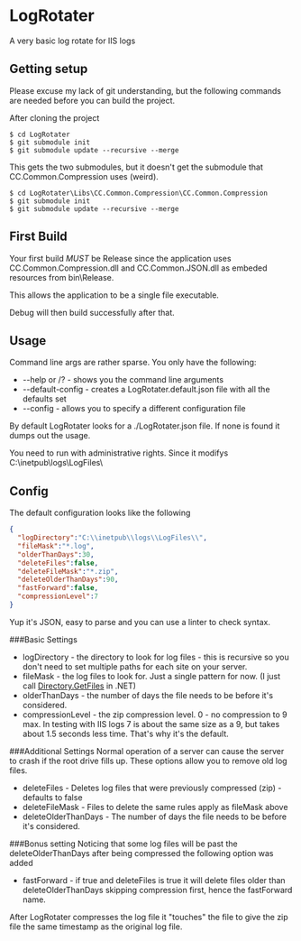 # LogRotater
A very basic log rotate for IIS logs

## Getting setup
Please excuse my lack of git understanding, but the following commands are needed before you can build the project.

After cloning the project

```
$ cd LogRotater
$ git submodule init
$ git submodule update --recursive --merge
```

This gets the two submodules, but it doesn't get the submodule that CC.Common.Compression uses (weird).

```
$ cd LogRotater\Libs\CC.Common.Compression\CC.Common.Compression
$ git submodule init
$ git submodule update --recursive --merge
```

## First Build
Your first build *MUST* be Release since the application uses CC.Common.Compression.dll and CC.Common.JSON.dll as embeded resources from bin\Release.

This allows the application to be a single file executable.

Debug will then build successfully after that.

## Usage
Command line args are rather sparse. You only have the following:
  - --help or /? - shows you the command line arguments
  - --default-config - creates a LogRotater.default.json file with all the defaults set
  - --config <filepath> - allows you to specify a different configuration file

By default LogRotater looks for a ./LogRotater.json file. If none is found it dumps out the usage.

You need to run with administrative rights. Since it modifys C:\inetpub\logs\LogFiles\

## Config

The default configuration looks like the following
```json
{
  "logDirectory":"C:\\inetpub\\logs\\LogFiles\\", 
  "fileMask":"*.log", 
  "olderThanDays":30, 
  "deleteFiles":false, 
  "deleteFileMask":"*.zip", 
  "deleteOlderThanDays":90, 
  "fastForward":false, 
  "compressionLevel":7
}
```

Yup it's JSON, easy to parse and you can use a linter to check syntax.

###Basic Settings
  - logDirectory - the directory to look for log files - this is recursive so you don't need to set multiple paths for each site on your server.
  - fileMask - the log files to look for. Just a single pattern for now. (I just call [Directory.GetFiles](https://msdn.microsoft.com/en-us/library/vstudio/ms143316.aspx) in .NET)
  - olderThanDays - the number of days the file needs to be before it's considered.
  - compressionLevel - the zip compression level. 0 - no compression to 9 max. In testing with IIS logs 7 is about the same size as a 9, but takes about 1.5 seconds less time. That's why it's the default.

###Additional Settings
Normal operation of a server can cause the server to crash if the root drive fills up. These options allow you to remove old log files.

  - deleteFiles - Deletes log files that were previously compressed (zip) - defaults to false
  - deleteFileMask - Files to delete the same rules apply as fileMask above
  - deleteOlderThanDays - The number of days the file needs to be before it's considered.

###Bonus setting
Noticing that some log files will be past the deleteOlderThanDays after being compressed the following option was added
  
  - fastForward - if true and deleteFiles is true it will delete files older than deleteOlderThanDays skipping compression first, hence the fastForward name.

After LogRotater compresses the log file it "touches" the file to give the zip file the same timestamp as the original log file.